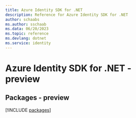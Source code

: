 ```yaml
---
title: Azure Identity SDK for .NET
description: Reference for Azure Identity SDK for .NET
author: schaabs
ms.author: sschaab
ms.data: 06/20/2023
ms.topic: reference
ms.devlang: dotnet
ms.service: identity
---
```

# Azure Identity SDK for .NET - preview
## Packages - preview
[!INCLUDE [packages](identity-index.md)]